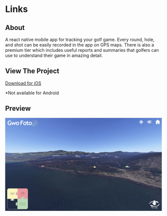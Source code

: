 # Links

## About

A react native mobile app for tracking your golf game. Every round, hole, and shot can be easily recorded in the app on GPS maps. There is also a premium tier which includes useful reports and summaries that golfers can use to understand their game in amazing detail.

## View The Project

[Download for iOS](https://apps.apple.com/us/app/links-golf-tracker/id1576982605)

*Not available for Android

## Preview

![Map](https://github.com/mvrahas/gwo-foto/blob/master/public/assets/welcome/gwo-foto-map%401x.png)
